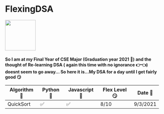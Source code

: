 # FlexingDSA 

<img src="https://media.giphy.com/media/l0K4hO8mVvq8Oygjm/giphy.gif" style="height:100px" >

#### So I am at my Final Year of CSE Major (Graduation year 2021 👻) and the thought of Re-learning DSA ( again this time with no ignorance 👉👈) doesnt seem to go away... So here it is...My DSA for a day until I get fairly good 😏

| Algorithm 🤯     | Python 🐍 | Javascript  🧠 | Flex Level 😏 | Date 📅 |
| ----------- | ----------- | ----------- | ----------- |-----|
| QuickSort     | ✅ | ✅ | 8/10 | 9/3/2021
